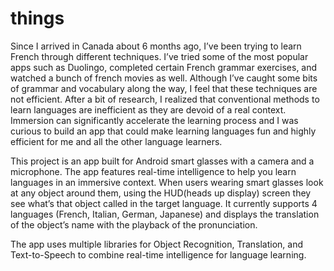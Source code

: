 # things
Since I arrived in Canada about 6 months ago, I’ve been trying to learn French through different techniques. I’ve tried some of the most popular apps such as Duolingo, completed certain French grammar exercises, and watched a bunch of french movies as well. Although I’ve caught some bits of grammar and vocabulary along the way, I feel that these techniques are not efficient. After a bit of research, I realized that conventional methods to learn languages are inefficient as they are devoid of a real context. Immersion can significantly accelerate the learning process and I was curious to build an app that could make learning languages fun and highly efficient for me and all the other language learners.

This project is an app built for Android smart glasses with a camera and a microphone. The app features real-time intelligence to help you learn languages in an immersive context. When users wearing smart glasses look at any object around them, using the HUD(heads up display) screen they see what’s that object called in the target language. It currently supports 4 languages (French, Italian, German, Japanese) and displays the translation of the object’s name with the playback of the pronunciation.

The app uses multiple libraries for Object Recognition, Translation, and Text-to-Speech to combine real-time intelligence for language learning.
